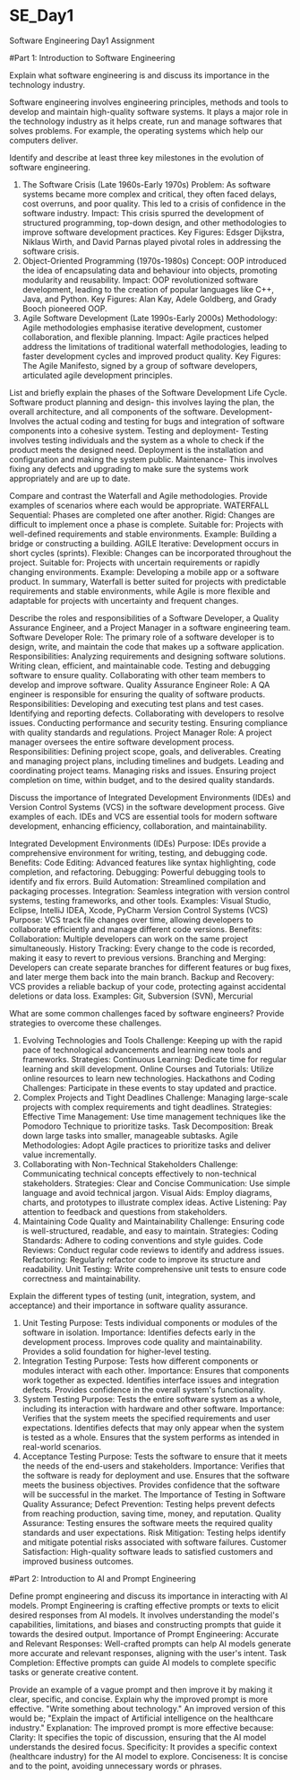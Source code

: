 # SE_Day1
Software Engineering Day1 Assignment

#Part 1: Introduction to Software Engineering

Explain what software engineering is and discuss its importance in the technology industry.

Software engineering involves engineering principles, methods and tools to develop and maintain high-quality software systems. It plays a major role in the technology industry as it helps create, run and manage softwares that solves problems. For example, the operating systems which help our computers deliver.

Identify and describe at least three key milestones in the evolution of software engineering.
1. The Software Crisis (Late 1960s-Early 1970s)
Problem: As software systems became more complex and critical, they often faced delays, cost overruns, and poor quality. This led to a crisis of confidence in the software industry.
Impact: This crisis spurred the development of structured programming, top-down design, and other methodologies to improve software development practices.
Key Figures: Edsger Dijkstra, Niklaus Wirth, and David Parnas played pivotal roles in addressing the software crisis.
2. Object-Oriented Programming (1970s-1980s)
Concept: OOP introduced the idea of encapsulating data and behaviour into objects, promoting modularity and reusability.
Impact: OOP revolutionized software development, leading to the creation of popular languages like C++, Java, and Python.
Key Figures: Alan Kay, Adele Goldberg, and Grady Booch pioneered OOP.
3. Agile Software Development (Late 1990s-Early 2000s)
Methodology: Agile methodologies emphasise iterative development, customer collaboration, and flexible planning.
Impact: Agile practices helped address the limitations of traditional waterfall methodologies, leading to faster development cycles and improved product quality.
Key Figures: The Agile Manifesto, signed by a group of software developers, articulated agile development principles.

List and briefly explain the phases of the Software Development Life Cycle.
Software product planning  and design- this involves laying the plan, the overall architecture, and all components of the software.
Development-Involves the actual coding and testing for bugs and integration of software components into a cohesive system.
Testing and deployment- Testing involves testing individuals and the system as a whole to check if the product meets the designed need. Deployment is the installation and configuration and making the system public.
Maintenance- This involves fixing any defects and upgrading to make sure the systems work appropriately and are up to date.

Compare and contrast the Waterfall and Agile methodologies. Provide examples of scenarios where each would be appropriate.
WATERFALL
Sequential: Phases are completed one after another.
Rigid: Changes are difficult to implement once a phase is complete.
Suitable for: Projects with well-defined requirements and stable environments.
Example: Building a bridge or constructing a building.
AGILE
Iterative: Development occurs in short cycles (sprints).
Flexible: Changes can be incorporated throughout the project.
Suitable for: Projects with uncertain requirements or rapidly changing environments.
Example: Developing a mobile app or a software product.
In summary, Waterfall is better suited for projects with predictable requirements and stable environments, while Agile is more flexible and adaptable for projects with uncertainty and frequent changes.

Describe the roles and responsibilities of a Software Developer, a Quality Assurance Engineer, and a Project Manager in a software engineering team.
Software Developer
Role: The primary role of a software developer is to design, write, and maintain the code that makes up a software application.
Responsibilities:
Analyzing requirements and designing software solutions.
Writing clean, efficient, and maintainable code.
Testing and debugging software to ensure quality.
Collaborating with other team members to develop and improve software.
Quality Assurance Engineer
Role: A QA engineer is responsible for ensuring the quality of software products.
Responsibilities:
Developing and executing test plans and test cases.
Identifying and reporting defects.
Collaborating with developers to resolve issues.
Conducting performance and security testing.
Ensuring compliance with quality standards and regulations.
Project Manager
Role: A project manager oversees the entire software development process.
Responsibilities:
Defining project scope, goals, and deliverables.
Creating and managing project plans, including timelines and budgets.
Leading and coordinating project teams.
Managing risks and issues.
Ensuring project completion on time, within budget, and to the desired quality standards.

Discuss the importance of Integrated Development Environments (IDEs) and Version Control Systems (VCS) in the software development process. Give examples of each.
IDEs and VCS are essential tools for modern software development, enhancing efficiency, collaboration, and maintainability.

Integrated Development Environments (IDEs)
Purpose: IDEs provide a comprehensive environment for writing, testing, and debugging code.
Benefits:
Code Editing: Advanced features like syntax highlighting, code completion, and refactoring.
Debugging: Powerful debugging tools to identify and fix errors.
Build Automation: Streamlined compilation and packaging processes.
Integration: Seamless integration with version control systems, testing frameworks, and other tools.
Examples: Visual Studio, Eclipse, IntelliJ IDEA, Xcode, PyCharm
Version Control Systems (VCS)
Purpose: VCS track file changes over time, allowing developers to collaborate efficiently and manage different code versions.
Benefits:
Collaboration: Multiple developers can work on the same project simultaneously.
History Tracking: Every change to the code is recorded, making it easy to revert to previous versions.
Branching and Merging: Developers can create separate branches for different features or bug fixes, and later merge them back into the main branch.
Backup and Recovery: VCS provides a reliable backup of your code, protecting against accidental deletions or data loss.
Examples: Git, Subversion (SVN), Mercurial

What are some common challenges faced by software engineers? Provide strategies to overcome these challenges.
1. Evolving Technologies and Tools
Challenge: Keeping up with the rapid pace of technological advancements and learning new tools and frameworks.
Strategies:
Continuous Learning: Dedicate time for regular learning and skill development.
Online Courses and Tutorials: Utilize online resources to learn new technologies.
Hackathons and Coding Challenges: Participate in these events to stay updated and practice.
2. Complex Projects and Tight Deadlines
Challenge: Managing large-scale projects with complex requirements and tight deadlines.
Strategies:
Effective Time Management: Use time management techniques like the Pomodoro Technique to prioritize tasks.
Task Decomposition: Break down large tasks into smaller, manageable subtasks.
Agile Methodologies: Adopt Agile practices to prioritize tasks and deliver value incrementally.
3. Collaborating with Non-Technical Stakeholders
Challenge: Communicating technical concepts effectively to non-technical stakeholders.
Strategies:
Clear and Concise Communication: Use simple language and avoid technical jargon.
Visual Aids: Employ diagrams, charts, and prototypes to illustrate complex ideas.
Active Listening: Pay attention to feedback and questions from stakeholders.
4. Maintaining Code Quality and Maintainability
Challenge: Ensuring code is well-structured, readable, and easy to maintain.
Strategies:
Coding Standards: Adhere to coding conventions and style guides.
Code Reviews: Conduct regular code reviews to identify and address issues.
Refactoring: Regularly refactor code to improve its structure and readability.
Unit Testing: Write comprehensive unit tests to ensure code correctness and maintainability.

Explain the different types of testing (unit, integration, system, and acceptance) and their importance in software quality assurance.
1. Unit Testing
Purpose: Tests individual components or modules of the software in isolation.
Importance:
Identifies defects early in the development process.
Improves code quality and maintainability.
Provides a solid foundation for higher-level testing.
2. Integration Testing
Purpose: Tests how different components or modules interact with each other.
Importance:
Ensures that components work together as expected.
Identifies interface issues and integration defects.
Provides confidence in the overall system's functionality.
3. System Testing
Purpose: Tests the entire software system as a whole, including its interaction with hardware and other software.
Importance:
Verifies that the system meets the specified requirements and user expectations.
Identifies defects that may only appear when the system is tested as a whole.
Ensures that the system performs as intended in real-world scenarios.
4. Acceptance Testing
Purpose: Tests the software to ensure that it meets the needs of the end-users and stakeholders.
Importance:
Verifies that the software is ready for deployment and use.
Ensures that the software meets the business objectives.
Provides confidence that the software will be successful in the market.
The Importance of Testing in Software Quality Assurance;
Defect Prevention: Testing helps prevent defects from reaching production, saving time, money, and reputation.
Quality Assurance: Testing ensures the software meets the required quality standards and user expectations.
Risk Mitigation: Testing helps identify and mitigate potential risks associated with software failures.
Customer Satisfaction: High-quality software leads to satisfied customers and improved business outcomes.


#Part 2: Introduction to AI and Prompt Engineering 


Define prompt engineering and discuss its importance in interacting with AI models.
Prompt Engineering is crafting effective prompts or texts to elicit desired responses from AI models. It involves understanding the model's capabilities, limitations, and biases and constructing prompts that guide it towards the desired output.
Importance of Prompt Engineering:
Accurate and Relevant Responses: Well-crafted prompts can help AI models generate more accurate and relevant responses, aligning with the user's intent.
Task Completion: Effective prompts can guide AI models to complete specific tasks or generate creative content.

Provide an example of a vague prompt and then improve it by making it clear, specific, and concise. Explain why the improved prompt is more effective.
"Write something about technology."
An improved version of this would be; "Explain the impact of Artificial intelligence on the healthcare industry."
Explanation: The improved prompt is more effective because:
Clarity: It specifies the topic of discussion, ensuring that the AI model understands the desired focus.
Specificity: It provides a specific context (healthcare industry) for the AI model to explore.
Conciseness: It is concise and to the point, avoiding unnecessary words or phrases.

